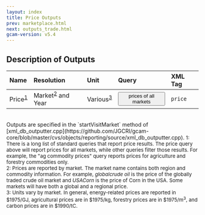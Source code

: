 ```yaml
---
layout: index
title: Price Outputs
prev: marketplace.html
next: outputs_trade.html
gcam-version: v5.4 
---
```


## Description of Outputs

| Name | Resolution | Unit | Query | XML Tag |
| :--- | :--- | :--- | :--- | :--- |
| Price<sup>[1](#table_footnote1)</sup> | Market<sup>[2](#table_footnote2)</sup> and Year  | Various<sup>[3](#table_footnote3)</sup> | <span id="prices of all markets"><button onclick='getQuery("prices of all markets", "prices of all markets")'>prices of all markets</button></span> | `price` |

<br/>
Outputs are specified in the `startVisitMarket` method of [xml_db_outputter.cpp](https://github.com/JGCRI/gcam-core/blob/master/cvs/objects/reporting/source/xml_db_outputter.cpp). 

<font size="-1">
<a name="table_footnote1">1</a>: There is a long list of standard queries that report price results. The price query above will report prices for all markets, while other queries filter those results. For example, the "ag commodity prices" query reports prices for agriculture and forestry commodities only. <br/>
<a name="table_footnote2">2</a>: Prices are reported by market. The market name contains both region and commodity information. For example, <i>globalcrude oil</i> is the price of the globally traded crude oil market and <i>USACorn</i> is the price of Corn in the USA. Some markets will have both a global and a regional price.  <br/>
<a name="table_footnote3">3</a>: Units vary by market. In general, energy-related prices are reported in $1975/GJ, agricultural prices are in $1975/kg, forestry prices are in $1975/m<sup>3</sup>, and carbon prices are in $1990/tC. <br/>
</font>